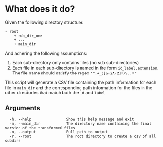 # What does it do?

Given the following directory structure:

```
- root
	+ sub_dir_one
	+ ...
	+ main_dir
```

And adhering the following assumptions:

1. Each sub-directory only contains files (no sub sub-directories)
2. Each file in each sub-directory is named in the form ``id_label.extension``. The file name should satisfy the regex ``'^.+_([a-zA-Z]*)\..*'``



This script will generate a CSV file containing the path information for each file in ``main_dir`` and the corresponding path information for the files in the other directories that match both the ``id`` and ``label``

## Arguments

```
  -h, --help 				Show this help message and exit
  -m, --main_dir			The directory name containing the final version of the transformed files
  -o, --output				Full path to output
  -r, --root 				The root directory to create a csv of all subdirs
```